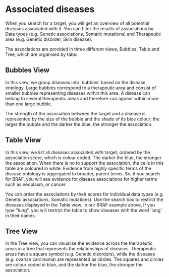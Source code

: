 # Associated diseases

When you search for a target, you will get an overview of all potential diseases associated with it. You can filter the results of associations by Data types \(e.g. Genetic associations, Somatic mutations\) and Therapeutic area \(e.g. Genetic disorder, Skin disease\).

The associations are provided in three different views, Bubbles, Table and Tree, which are organised by tabs:

## Bubbles View <a id="bubbles-view"></a>

In this view, we group diseases into 'bubbles' based on the disease ontology. Large bubbles correspond to a therapeutic area and consist of smaller bubbles representing diseases within this area. A disease can belong to several therapeutic areas and therefore can appear within more than one large bubble.

The strength of the association between the target and a disease is represented by the size of the bubble and the shade of its blue colour; the larger the bubble and the darker the blue, the stronger the association.

## Table View <a id="table-view"></a>

In this view, we list all diseases associated with target, ordered by the association score, which is colour coded. The darker the blue, the stronger the association. When there is no to support the association, the cells in this table are coloured in white. Evidence from highly specific terms of the disease ontology is aggregated to broader, parent terms. So, if you search for BRAF, you will see evidence for disease associations for higher terms such as neoplasm, or cancer.

You can order the associations by their scores for individual data types \(e.g. Genetic associations, Somatic mutations\). Use the search box to restrict the diseases displayed in the Table view. In our BRAF example above, if you type "lung", you will restrict the table to show diseases with the word 'lung' in their names.

## Tree View <a id="tree-view"></a>

In the Tree view, you can visualise the evidence across the therapeutic areas in a tree that represents the relationships of diseases. Therapeutic areas have a square symbol \(e.g. Genetic disorders\), while the diseases \(e.g. ovarian carcinoma\) are represented as circles. The squares and circles are colour coded in blue, and the darker the blue, the stronger the association.

